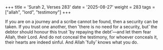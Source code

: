 +++
title = 'Surah 2, Verses 283'
date = '2025-08-27'
weight = 283
tags = ["allah", "lord", "testimony"]
+++

If you are on a journey and a scribe cannot be found, then a security can be taken. If you trust one another, then ˹there is no need for a security, but˺ the debtor should honour this trust ˹by repaying the debt˺—and let them fear Allah, their Lord. And do not conceal the testimony, for whoever conceals it, their hearts are indeed sinful. And Allah ˹fully˺ knows what you do.